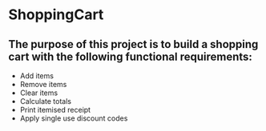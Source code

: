 # ShoppingCart

## The purpose of this project is to build a shopping cart with the following functional requirements: 

* Add items
* Remove items
* Clear items
* Calculate totals
* Print itemised receipt
* Apply single use discount codes 